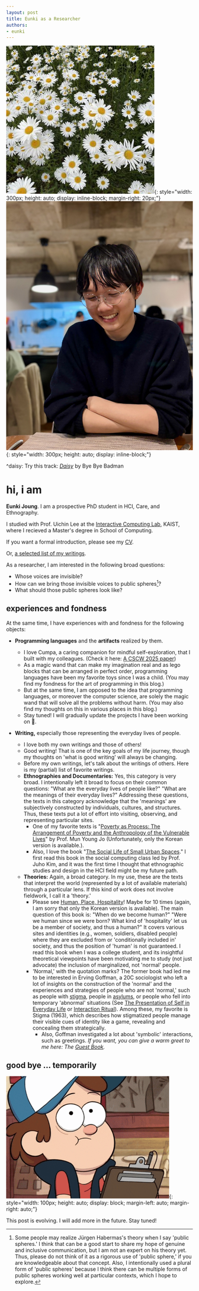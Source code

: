 ```yaml
---
layout: post
title: Eunki as a Researcher
authors:
- eunki
---
```


<style>
body {
  /* font-family: serif;
  font-size: 1.2em; */
}
</style>

![Profile](/assets/img/daisy.jpeg){: style="width: 300px; height: auto; display: inline-block; margin-right: 20px;"}
![Portrait](/assets/img/portrait.jpg){: style="width: 300px; height: auto; display: inline-block;"}

^daisy: Try this track: [*Daisy*](https://www.youtube.com/watch?v=x-sNrLXFerk) by Bye Bye Badman

# hi, i am

**Eunki Joung**. I am a prospective PhD student in HCI, Care, and Ethnography. 

I studied with Prof. Uichin Lee at the [Interactive Computing Lab](https://ic.kaist.ac.kr), KAIST, where I recieved a Master's degree in School of Computing.

If you want a formal introduction, please see my [CV](/assets/docs/Eunki_s_CV.pdf).

Or, [a selected list of my writings](https://linktr.ee/eunkiyomi).

As a researcher, I am interested in the following broad questions:
- Whose voices are invisible?
- How can we bring those invisible voices to public spheres[^public-spheres]?
- What should those public spheres look like?

[^public-spheres]: Some people may realize Jürgen Habermas's theory when I say 'public spheres.' I think that can be a good start to share my hope of genuine and inclusive communication, but I am not an expert on his theory yet. Thus, please do not think of it as a rigorous use of 'public sphere,' if you are knowledgeable about that concept. Also, I intentionally used a plural form of 'public spheres' because I think there can be multiple forms of public spheres working well at particular contexts, which I hope to explore.

## experiences and fondness

At the same time, I have experiences with and fondness for the following objects:
- **Programming languages** and the **artifacts** realized by them. 
  - I love Cumpa, a caring companion for mindful self-exploration, that I built with my colleagues. (Check it here: [A CSCW 2025 paper](https://ic.kaist.ac.kr/publications/papers/lee2025cumpa.pdf))
  - As a magic wand that can make my imagination real and as lego blocks that can be arranged in perfect order, programming languages have been my favorite toys since I was a child. (You may find my fondness for the art of programming in this blog.)
  - But at the same time, I am opposed to the idea that programming languages, or moreover the computer science, are solely the magic wand that will solve all the problems without harm. (You may also find my thoughts on this in various places in this blog.)
  - Stay tuned! I will gradually update the projects I have been working on 🪼.
  
- **Writing,** especially those representing the everyday lives of people. 
  - I love both my own writings and those of others! 
  - Good writing! That is one of the key goals of my life journey, though my thoughts on 'what is good writing' will always be changing.
  - Before my own writings, let's talk about the writings of others. Here is my (partial) list of favorite writings.
  - **Ethnographies and Documentaries:** Yes, this category is very broad. I intentionally left it broad to focus on their common questions: "What are the everyday lives of people like?" "What are the meanings of their everyday lives?" Addressing these questions, the texts in this category acknowledge that the 'meanings' are subjectively constructed by individuals, cultures, and structures. Thus, these texts put a lot of effort into visiting, observing, and representing particular sites.
    - One of my favorite texts is "[Poverty as Process: The Arrangement of Poverty and the Anthropology of the Vulnerable Lives](https://product.kyobobook.co.kr/detail/S000200204406)" by Prof. Mun Young Jo (Unfortunately, only the Korean version is available.). 
    - Also, I love the book "[The Social Life of Small Urban Spaces](https://en.wikipedia.org/wiki/The_Social_Life_of_Small_Urban_Spaces)." I first read this book in the social computing class led by Prof. Juho Kim, and it was the first time I thought that ethnographic studies and design in the HCI field might be my future path. 
  - **Theories:** Again, a broad category. In my use, these are the texts that interpret the world (represented by a lot of available materials) through a particular lens. If this kind of work does not involve fieldwork, I call it a 'theory.'
    - Please see [Human, Place, Hospitality](https://books.google.co.kr/books?id=TQ6vDQAAQBAJ)! Maybe for 10 times (again, I am sorry that only the Korean version is available). The main question of this book is: "When do we become human?" "Were we human since we were born? What kind of 'hospitality' let us be a member of society, and thus a human?" It covers various sites and identities (e.g., women, soldiers, disabled people) where they are excluded from or 'conditionally included in' society, and thus the position of 'human' is not guaranteed. I read this book when I was a college student, and its insightful theoretical viewpoints have been motivating me to study (not just advocate) the inclusion of marginalized, not 'normal' people. 
    - 'Normal,' with the quotation marks? The former book had led me to be interested in Erving Goffman, a 20C sociologist who left a lot of insights on the construction of the 'normal' and the experiences and strategies of people who are not 'normal,' such as people with [stigma](https://en.wikipedia.org/wiki/Stigma:_Notes_on_the_Management_of_Spoiled_Identity), people in [asylums](https://en.wikipedia.org/wiki/Asylums_(book)), or people who fell into temporary 'abnormal' situations (See [The Presentation of Self in Everyday Life](https://en.wikipedia.org/wiki/The_Presentation_of_Self_in_Everyday_Life) or [Interaction Ritual](https://en.wikipedia.org/wiki/Interaction_Ritual:_Essays_on_Face-to-Face_Behavior)). Among these, my favorite is Stigma (1963), which describes how stigmatized people manage their visible cues of identity like a game, revealing and concealing them strategically. 
      - Also, Goffman investigated a lot about 'symbolic' interactions, such as greetings. *If you want, you can give a warm greet to me here: The [Guest Book](https://eunkiyomi.github.io/2023/10/26/symbolic-interactions.html).*

## good bye ... temporarily
![GIF image: I am pretending to write something down](/assets/img/writing.gif){: style="width: 100px; height: auto; display: block; margin-left: auto; margin-right: auto;"}

This post is evolving. I will add more in the future. Stay tuned!

